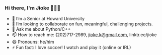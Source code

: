 ### Hi there, I'm Jioke 👋🏾‍💻

- 🔭 I’m a Senior at Howard University
- 👯 I’m looking to collaborate on fun, meaningful, challenging projects.
- 💬 Ask me about Python/C++
- 📫 How to reach me: (202)717-2989, jioke.k@gmail.com, linktr.ee/jioke
- 😄 Pronouns: he/him
- ⚡ Fun fact: I love soccer! I watch and play it (online or IRL)
